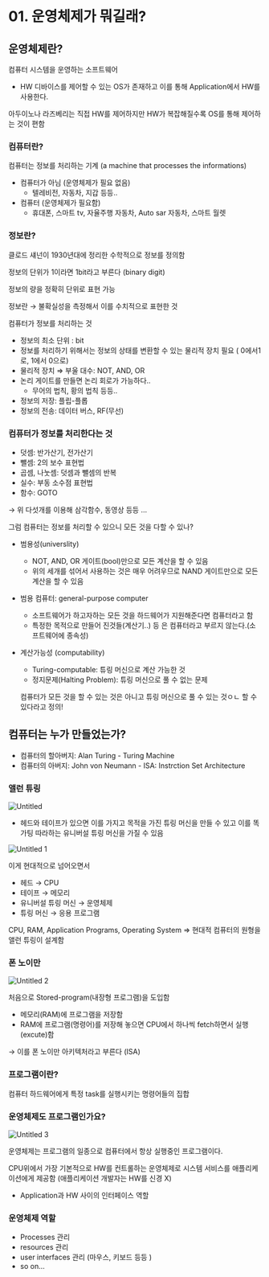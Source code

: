 # 01. 운영체제가 뭐길래?

## 운영체제란?

컴퓨터 시스템을 운영하는 소프트웨어

- HW 디바이스를 제어할 수 있는 OS가 존재하고 이를 통해 Application에서 HW를 사용한다.

아두이노나 라즈베리는 직접 HW를 제어하지만 HW가 복잡해질수록 OS를 통해 제어하는 것이 편함

### 컴퓨터란?

컴퓨터는 정보를 처리하는 기계 (a machine that processes the informations)

- 컴퓨터가 아님 (운영체제가 필요 없음)
    - 텔레비전, 자동차, 지갑 등등..
- 컴퓨터 (운영체제가 필요함)
    - 휴대폰, 스마트 tv, 자율주행 자동차, Auto sar 자동차, 스마트 월렛

### 정보란?

클로드 섀넌이 1930년대에 정리한 수학적으로 정보를 정의함

정보의 단위가 1이라면 1bit라고 부른다 (binary digit)

정보의 량을 정확히 단위로 표현 가능

정보란 → 불확실성을 측정해서 이를 수치적으로 표현한 것

컴퓨터가 정보를 처리하는 것

- 정보의 최소 단위 : bit
- 정보를 처리하기 위해서는 정보의 상태를 변환할 수 있는 물리적 장치 필요 ( 0에서1로, 1에서 0으로)
- 물리적 장치 ⇒ 부울 대수: NOT, AND, OR
- 논리 게이트를 만들면 논리 회로가 가능하다..
    - 무어의 법칙, 황의 법칙 등등..
- 정보의 저장: 플립-플롭
- 정보의 전송: 데이터 버스, RF(무선)

### 컴퓨터가 정보를 처리한다는 것

- 덧셈: 반가산기, 전가산기
- 뺄셈: 2의 보수 표현법
- 곱셈, 나눗셈: 덧셈과 뺄셈의 반복
- 실수: 부동 소수점 표현법
- 함수: GOTO

→ 위 다섯개를 이용해 삼각함수, 동영상 등등 …

그럼 컴퓨터는 정보를 처리할 수 있으니 모든 것을 다할 수 있나?

- 범용성(universlity)
    - NOT, AND, OR 게이트(bool)만으로 모든 계산을 할 수 있음
    - 위의 세개를 섞어서 사용하는 것은 매우 어려우므로 NAND 게이트만으로 모든 계산을 할 수 있음
- 범용 컴퓨터: general-purpose computer
    - 소프트웨어가 하고자하는 모든 것을 하드웨어가 지원해준다면 컴퓨터라고 함
    - 특정한 목적으로 만들어 진것들(계산기..) 등 은 컴퓨터라고 부르지 않는다.(소프트웨어에 종속성)
- 계산가능성 (computability)
    - Turing-computable: 튜링 머신으로 계산 가능한 것
    - 정지문제(Halting Problem): 튜링 머신으로 풀 수 없는 문제
    
    컴퓨터가 모든 것을 할 수 있는 것은 아니고 튜링 머신으로 풀 수 있는 것ㅇㄴ 할 수 있다라고 정의!
    

## 컴퓨터는 누가 만들었는가?

- 컴퓨터의 할아버지: Alan Turing - Turing Machine
- 컴퓨터의 아버지: John von Neumann - ISA: Instrction Set Architecture

### 앨런 튜링

![Untitled](https://user-images.githubusercontent.com/37995685/217672969-8204704b-7f81-446b-971e-9a5a1a53c1da.png)


- 헤드와 테이프가 있으면 이를 가지고 목적을 가진 튜링 머신을 만들 수 있고 이를 똑가팅 따라하는 유니버설 튜링 머신을 가질 수 있음

![Untitled 1](https://user-images.githubusercontent.com/37995685/217672987-befa1977-6c03-4200-a789-fbfffe1f321d.png)


이게 현대적으로 넘어오면서 

- 헤드 → CPU
- 테이프 → 메모리
- 유니버설 튜링 머신 → 운영체제
- 튜링 머신 → 응용 프로그램

CPU, RAM, Application Programs, Operating System ⇒ 현대적 컴퓨터의 원형을 앨런 튜링이 설계함

### 폰 노이만

![Untitled 2](https://user-images.githubusercontent.com/37995685/217673036-01ce141a-4066-4a89-b633-ab07e81ec77f.png)

처음으로 Stored-program(내장형 프로그램)을 도입함

- 메모리(RAM)에 프로그램을 저장함
- RAM에 프로그램(명령어)를 저장해 놓으면 CPU에서 하나씩 fetch하면서 실행(excute)함

→ 이를 폰 노이만 아키텍처라고 부른다 (ISA)

### 프로그램이란?

컴퓨터 하드웨어에게 특정 task를 실행시키는 명령어들의 집합

### 운영체제도 프로그램인가요?

![Untitled 3](https://user-images.githubusercontent.com/37995685/217673051-6158d180-ebce-4bb7-8693-9c246a496a7c.png)

운영체제는 프로그램의 일종으로 컴퓨터에서 항상 실행중인 프로그램이다.

CPU위에서 가장 기본적으로 HW를 컨트롤하는 운영체제로 시스템 서비스를 애플리케이션에게 제공함 (애플리케이션 개발자는 HW를 신경 X)

- Application과 HW 사이의 인터페이스 역할

### 운영체제 역할

- Processes 관리
- resources 관리
- user interfaces 관리 (마우스, 키보드 등등 )
- so on…
